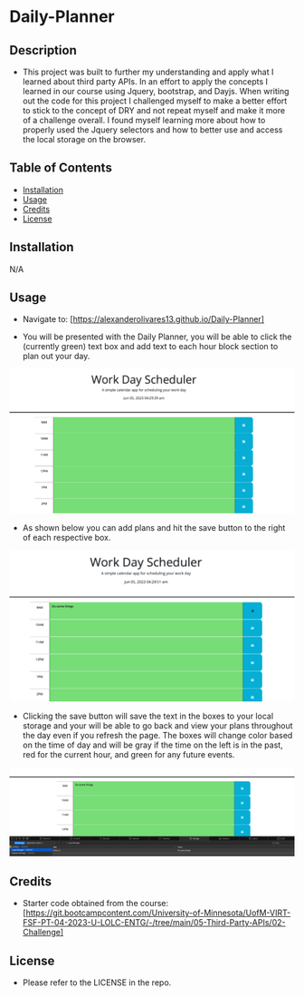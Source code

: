 # Daily-Planner

## Description

- This project was built to further my understanding and apply what I learned about third party APIs. In an effort to apply the concepts I learned in our course using Jquery, bootstrap, and Dayjs. When writing out the code for this project I challenged myself to make a better effort to stick to the concept of DRY and not repeat myself and make it more of a challenge overall. I found myself learning more about how to properly used the Jquery selectors and how to better use and access the local storage on the browser.

## Table of Contents

- [Installation](#installation)
- [Usage](#usage)
- [Credits](#credits)
- [License](#license)

## Installation

N/A

## Usage

- Navigate to: [https://alexanderolivares13.github.io/Daily-Planner]

- You will be presented with the Daily Planner, you will be able to click the (currently green) text box and add text to each hour block section to plan out your day.

![website-screenshot](assets/images/website-screenshot.png)

- As shown below you can add plans and hit the save button to the right of each respective box.

![text-screenshot](assets/images/text-screenshot.png)

- Clicking the save button will save the text in the boxes to your local storage and your will be able to go back and view your plans throughout the day even if you refresh the page. The boxes will change color based on the time of day and will be gray if the time on the left is in the past, red for the current hour, and green for any future events.

![localstorage-screenshot](assets/images/localstorage-screenshot.png)

## Credits

- Starter code obtained from the course: [https://git.bootcampcontent.com/University-of-Minnesota/UofM-VIRT-FSF-PT-04-2023-U-LOLC-ENTG/-/tree/main/05-Third-Party-APIs/02-Challenge]

## License

- Please refer to the LICENSE in the repo.
